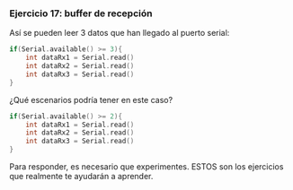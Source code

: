 ### **Ejercicio 17: buffer de recepción**

Así se pueden leer 3 datos que han llegado al puerto serial:

```cpp
if(Serial.available() >= 3){
    int dataRx1 = Serial.read()
    int dataRx2 = Serial.read()
    int dataRx3 = Serial.read()
}
```

¿Qué escenarios podría tener en este caso?

```cpp
if(Serial.available() >= 2){
    int dataRx1 = Serial.read()
    int dataRx2 = Serial.read()
    int dataRx3 = Serial.read()
}
```

Para responder, es necesario que experimentes. ESTOS son los ejercicios que realmente te ayudarán a aprender.
